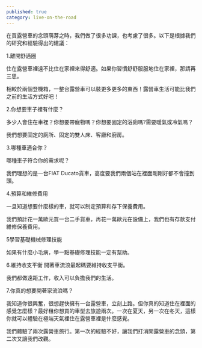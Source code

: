 ```yaml
---
published: true
category: live-on-the-road
---
```

在買露營車的念頭萌芽之時，我們做了很多功課，也考慮了很多。以下是根據我們的研究和經驗得出的建議：

1.離開舒適圈

住在露營車裡遠不比住在家裡來得舒適。如果你習慣舒舒服服地住在家裡，那請再三思。

相較於兩個登機箱，一整台露營車可以裝更多更多的東西！露營車生活可能比我們之前的生活方式好吧！

2.你想要車子裡有什麼？

多少人會住在車裡？你想要帶寵物嗎？你想要固定的浴廁嗎?需要暖氣或冷氣嗎？

我們想要固定的廁所、固定的雙人床、客廳和廚房。

3.哪種車適合你？

哪種車子符合你的需求呢？

我們理想的是一台FIAT Ducato貨車，高度要我們兩個站在裡面剛剛好都不會撞到頭。

4.預算和維修費用

一旦知道想要什麼樣的車，就可以制定預算和存下保養費用。

我們預計花一萬歐元買一台二手貨車，再花一萬歐元在設備上，我們也有存款支付維修保養費用。

5學習基礎機械修理技能

如果有什麼小毛病，學一點基礎修理技能一定有幫助。

6.維持收支平衡
開著車流浪最起碼要維持收支平衡。

我們都做遠距工作，收入可以負擔我們的生活。

7.你真的想要開著家流浪嗎？

我知道你很興奮，很想趕快擁有一台露營車，立刻上路。但你真的知道住在裡面的感覺怎麼樣？最好租你想買的車型去旅遊兩次。一次在夏天，另一次在冬天，這樣你就可以體驗在極端天氣裡住在露營車裡是什麼感覺。

我們體驗了兩次露營車旅行。第一次的經驗不好，讓我們打消開露營車的念頭，第二次又讓我們改觀。
